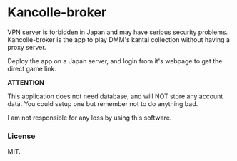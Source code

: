Kancolle-broker
===============

VPN server is forbidden in Japan and may have serious security problems. Kancolle-broker is the app to play DMM's kantai collection without having a proxy server.

Deploy the app on a Japan server, and login from it's webpage to get the direct game link.

**ATTENTION**

This application does not need database, and will NOT store any account data. You could setup one but remember not to do anything bad.

I am not responsible for any loss by using this software.

### License

MIT.